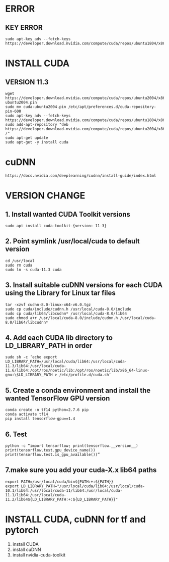 # ERROR
## KEY ERROR
    sudo apt-key adv --fetch-keys https://developer.download.nvidia.com/compute/cuda/repos/ubuntu1804/x86_64/3bf863cc.pub 


# INSTALL CUDA
## VERSION 11.3
    wget https://developer.download.nvidia.com/compute/cuda/repos/ubuntu2004/x86_64/cuda-ubuntu2004.pin
    sudo mv cuda-ubuntu2004.pin /etc/apt/preferences.d/cuda-repository-pin-600
    sudo apt-key adv --fetch-keys https://developer.download.nvidia.com/compute/cuda/repos/ubuntu1804/x86_64/3bf863cc.pub 
    sudo add-apt-repository "deb https://developer.download.nvidia.com/compute/cuda/repos/ubuntu2004/x86_64/ /"
    sudo apt-get update
    sudo apt-get -y install cuda

# cuDNN
    https://docs.nvidia.com/deeplearning/cudnn/install-guide/index.html

# VERSION CHANGE
## 1. Install wanted CUDA Toolkit versions
    sudo apt install cuda-toolkit-{version: 11-3}
    
## 2. Point symlink /usr/local/cuda to default version
    cd /usr/local
    sudo rm cuda
    sudo ln -s cuda-11.3 cuda
    
## 3. Install suitable cuDNN versions for each CUDA using the Library for Linux tar files
    tar -xzvf cudnn-8.0-linux-x64-v6.0.tgz
    sudo cp cuda/include/cudnn.h /usr/local/cuda-8.0/include
    sudo cp cuda/lib64/libcudnn* /usr/local/cuda-8.0/lib64
    sudo chmod a+r /usr/local/cuda-8.0/include/cudnn.h /usr/local/cuda-8.0/lib64/libcudnn*
    
## 4. Add each CUDA lib directory to LD_LIBRARY_PATH in order
    sudo sh -c ‘echo export LD_LIBRARY_PATH=/usr/local/cuda/lib64:/usr/local/cuda-11.3/lib64:/usr/local/cuda-11.6/lib64:/opt/ros/noetic/lib:/opt/ros/noetic/lib/x86_64-linux-gnu:\$LD_LIBRARY_PATH > /etc/profile.d/cuda.sh’
    
## 5. Create a conda environment and install the wanted TensorFlow GPU version
    conda create -n tf14 python=2.7.6 pip
    conda activate tf14
    pip install tensorflow-gpu==1.4

## 6. Test
    python -c “import tensorflow; print(tensorflow.__version__)
    print(tensorflow.test.gpu_device_name())
    print(tensorflow.test.is_gpu_available())”
    
## 7.make sure you add your cuda-X.x lib64 paths    
    export PATH=/usr/local/cuda/bin${PATH:+:${PATH}}
    export LD_LIBRARY_PATH="/usr/local/cuda/lib64:/usr/local/cuda-10.1/lib64:/usr/local/cuda-11/lib64:/usr/local/cuda-11.1/lib64:/usr/local/cuda-11.2/lib64${LD_LIBRARY_PATH:+:${LD_LIBRARY_PATH}}"



# INSTALL CUDA, cuDNN for tf and pytorch
1. install CUDA
2. install cuDNN
3. install nvidia-cuda-toolkit
